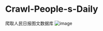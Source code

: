 # Crawl-People-s-Daily
爬取人民日报图文数据库
![image](https://github.com/user-attachments/assets/edb06ce2-a2be-41b1-9326-b205b9f2e66b)
